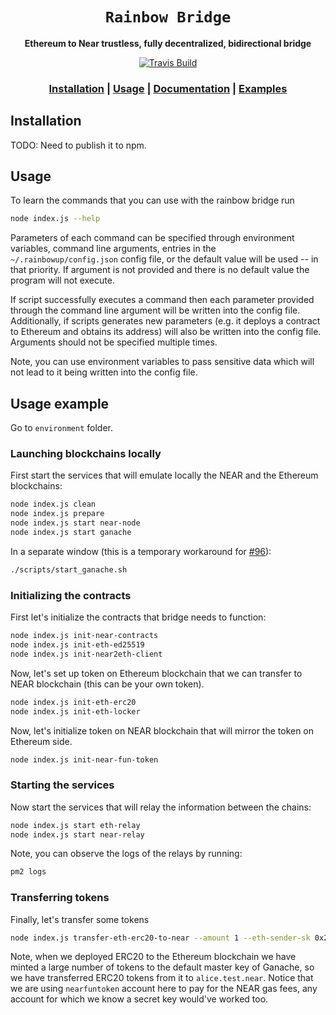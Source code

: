 <div align="center">

  <h1><code>Rainbow Bridge</code></h1>

  <p>
    <strong>Ethereum to Near trustless, fully decentralized, bidirectional bridge</strong>
  </p>
  
  <p>
    <a href="https://travis-ci.com/near/rainbow-bridge"><img src="https://travis-ci.com/near/rainbow-bridge.svg?branch=master" alt="Travis Build" /></a>
  </p>
  <h3>
        <a href="https://github.com/near/rainbow-bridge#installation">Installation</a>
        <span> | </span>
        <a href="https://github.com/near/rainbow-bridge#usage">Usage</a>
        <span> | </span>
        <a href="https://github.com/near/rainbow-bridge/tree/master/docs#documentation">Documentation</a>
        <span> | </span>
        <a href="https://github.com/near/rainbow-bridge#examples">Examples</a>
  </h3>
</div>

## Installation

TODO: Need to publish it to npm.

## Usage
To learn the commands that you can use with the rainbow bridge run
```bash
node index.js --help
```

Parameters of each command can be specified through environment variables, command line arguments, entries in the `~/.rainbowup/config.json` config file, or the default value will be used -- in that priority.
If argument is not provided and there is no default value the program will not execute.

If script successfully executes a command then each parameter provided through the command line argument will be
written into the config file. Additionally, if scripts generates new parameters (e.g. it deploys a contract to Ethereum
and obtains its address) will also be written into the config file. Arguments should not be specified multiple times. 

Note, you can use environment variables to pass sensitive data which will not lead to it being written into the config file.


## Usage example

Go to `environment` folder.

### Launching blockchains locally

First start the services that will emulate locally the NEAR and the Ethereum blockchains:
```bash
node index.js clean
node index.js prepare
node index.js start near-node
node index.js start ganache
```
In a separate window (this is a temporary workaround for [#96](https://github.com/near/rainbow-bridge/issues/96)):
```bash
./scripts/start_ganache.sh
```

### Initializing the contracts

First let's initialize the contracts that bridge needs to function:
```bash
node index.js init-near-contracts
node index.js init-eth-ed25519
node index.js init-near2eth-client
```

Now, let's set up token on Ethereum blockchain that we can transfer to NEAR blockchain (this can be your own token).
```bash
node index.js init-eth-erc20
node index.js init-eth-locker
```
Now, let's initialize token on NEAR blockchain that will mirror the token on Ethereum side.
```bash
node index.js init-near-fun-token
```

### Starting the services
Now start the services that will relay the information between the chains:
```bash
node index.js start eth-relay
node index.js start near-relay
```

Note, you can observe the logs of the relays by running:
```bash
pm2 logs
```

### Transferring tokens 
Finally, let's transfer some tokens 
```bash
node index.js transfer-eth-erc20-to-near --amount 1 --eth-sender-sk 0x2bdd21761a483f71054e14f5b827213567971c676928d9a1808cbfa4b7501200 --near-receiver-account alice.test.near --near-master-account nearfuntoken
```
Note, when we deployed ERC20 to the Ethereum blockchain we have minted a large number of tokens to the default master
key of Ganache, so we have transferred ERC20 tokens from it to `alice.test.near`.
Notice that we are using `nearfuntoken` account here to pay for the NEAR gas fees, any account for which we know a secret key would've worked too.
